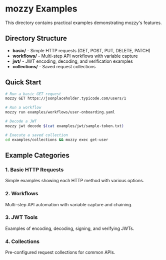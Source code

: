 # mozzy Examples

This directory contains practical examples demonstrating mozzy's features.

## Directory Structure

- **basic/** - Simple HTTP requests (GET, POST, PUT, DELETE, PATCH)
- **workflows/** - Multi-step API workflows with variable capture
- **jwt/** - JWT encoding, decoding, and verification examples
- **collections/** - Saved request collections

## Quick Start

```bash
# Run a basic GET request
mozzy GET https://jsonplaceholder.typicode.com/users/1

# Run a workflow
mozzy run examples/workflows/user-onboarding.yaml

# Decode a JWT
mozzy jwt decode $(cat examples/jwt/sample-token.txt)

# Execute a saved collection
cd examples/collections && mozzy exec get-user
```

## Example Categories

### 1. Basic HTTP Requests

Simple examples showing each HTTP method with various options.

### 2. Workflows

Multi-step API automation with variable capture and chaining.

### 3. JWT Tools

Examples of encoding, decoding, signing, and verifying JWTs.

### 4. Collections

Pre-configured request collections for common APIs.
